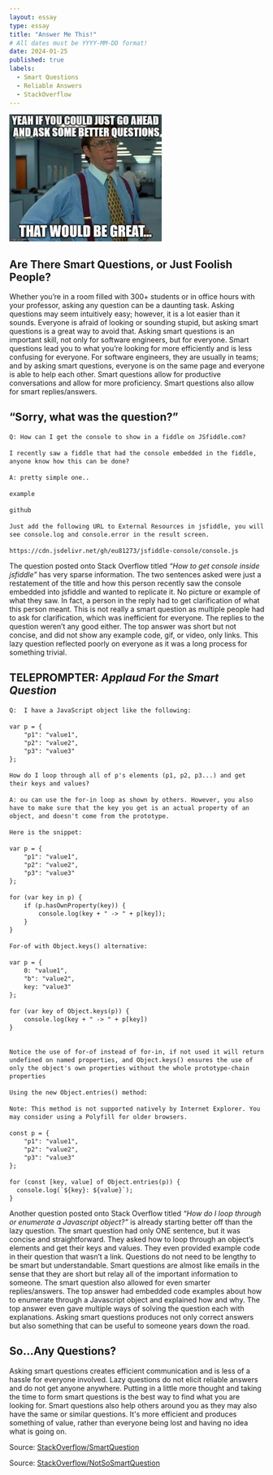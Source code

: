 ```yaml
---
layout: essay
type: essay
title: "Answer Me This!"
# All dates must be YYYY-MM-DD format!
date: 2024-01-25
published: true
labels:
  - Smart Questions
  - Reliable Answers
  - StackOverflow
---
```


<img width="300px" class="rounded float-start pe-4" src="../img/questions.jpeg">

## Are There Smart Questions, or Just Foolish People?

Whether you’re in a room filled with 300+ students or in office hours with your professor, asking any question can be a daunting task. Asking questions may seem intuitively easy; however, it is a lot easier than it sounds. Everyone is afraid of looking or sounding stupid, but asking smart questions is a great way to avoid that. Asking smart questions is an important skill, not only for software engineers, but for everyone. Smart questions lead you to what you’re looking for more efficiently and is less confusing for everyone. For software engineers, they are usually in teams; and by asking smart questions, everyone is on the same page and everyone is able to help each other. Smart questions allow for productive conversations and allow for more proficiency. Smart questions also allow for smart replies/answers.

## “Sorry, what was the question?”
```
Q: How can I get the console to show in a fiddle on JSfiddle.com?

I recently saw a fiddle that had the console embedded in the fiddle, anyone know how this can be done?

A: pretty simple one..

example

github

Just add the following URL to External Resources in jsfiddle, you will see console.log and console.error in the result screen.

https://cdn.jsdelivr.net/gh/eu81273/jsfiddle-console/console.js
```
The question posted onto Stack Overflow titled *“How to get console inside jsfiddle”* has very sparse information. The two sentences asked were just a restatement of the title and how this person recently saw the console embedded into jsfiddle and wanted to replicate it. No picture or example of what they saw. In fact, a person in the reply had to get clarification of what this person meant. This is not really a smart question as multiple people had to ask for clarification, which was inefficient for everyone. The replies to the question weren’t any good either. The top answer was short but not concise, and did not show any example code, gif, or video, only links. This lazy question reflected poorly on everyone as it was a long process for something trivial. 

## TELEPROMPTER: *Applaud For the Smart Question*  

```
Q:  I have a JavaScript object like the following:

var p = {
    "p1": "value1",
    "p2": "value2",
    "p3": "value3"
};

How do I loop through all of p's elements (p1, p2, p3...) and get their keys and values?

A: ou can use the for-in loop as shown by others. However, you also have to make sure that the key you get is an actual property of an object, and doesn't come from the prototype.

Here is the snippet:

var p = {
    "p1": "value1",
    "p2": "value2",
    "p3": "value3"
};

for (var key in p) {
    if (p.hasOwnProperty(key)) {
        console.log(key + " -> " + p[key]);
    }
}

For-of with Object.keys() alternative:

var p = {
    0: "value1",
    "b": "value2",
    key: "value3"
};

for (var key of Object.keys(p)) {
    console.log(key + " -> " + p[key])
}


Notice the use of for-of instead of for-in, if not used it will return undefined on named properties, and Object.keys() ensures the use of only the object's own properties without the whole prototype-chain properties

Using the new Object.entries() method:

Note: This method is not supported natively by Internet Explorer. You may consider using a Polyfill for older browsers.

const p = {
    "p1": "value1",
    "p2": "value2",
    "p3": "value3"
};

for (const [key, value] of Object.entries(p)) {
  console.log(`${key}: ${value}`);
}
```

Another question posted onto Stack Overflow titled *“How do I loop through or enumerate a Javascript object?”* is already starting better off than the lazy question. The smart question had only ONE sentence, but it was concise and straightforward. They asked how to loop through an object’s elements and get their keys and values. They even provided example code in their question that wasn’t a link. Questions do not need to be lengthy to be smart but understandable. Smart questions are almost like emails in the sense that they are short but relay all of the important information to someone. The smart question also allowed for even smarter replies/answers. The top answer had embedded code examples about how to enumerate through a Javascript object and explained how and why. The top answer even gave multiple ways of solving the question each with explanations. Asking smart questions produces not only correct answers but also something that can be useful to someone years down the road. 

## So...Any Questions?
Asking smart questions creates efficient communication and is less of a hassle for everyone involved. Lazy questions do not elicit reliable answers and do not get anyone anywhere. Putting in a little more thought and taking the time to form smart questions is the best way to find what you are looking for. Smart questions also help others around you as they may also have the same or similar questions. It's more efficient and produces something of value, rather than everyone being lost and having no idea what is going on. 

Source: <a href="https://stackoverflow.com/questions/684672/how-do-i-loop-through-or-enumerate-a-javascript-object">StackOverflow/SmartQuestion</a>

Source: <a href="https://stackoverflow.com/questions/39130610/how-to-get-console-inside-jsfiddle">StackOverflow/NotSoSmartQuestion</a>
